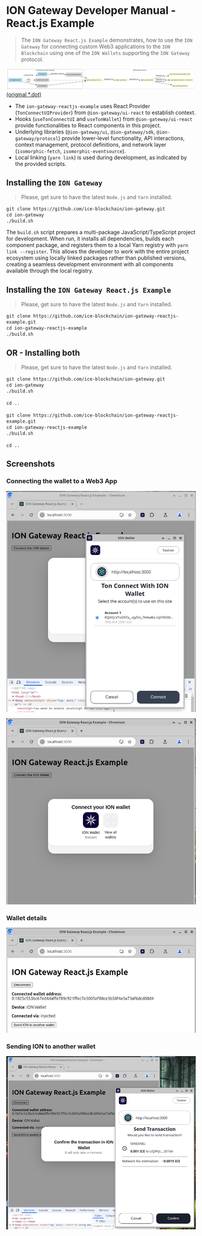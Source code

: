 # ION Gateway Developer Manual - React.js Example 
> The `ION Gateway React.js Example` demonstrates, how to use the `ION Gateway` for connecting custom Web3 applications to the `ION Blockchain` using one of the `ION Wallets` supporting the `ION Gateway` protocol.

![ION Gateway React.js Example - Components Diagram](./components.png)
[(original *.dot)](./components.dot)

- The `ion-gateway-reactjs-example` uses React Provider (`TonConnectUIProvider`) from `@ion-gateway/ui-react` to establish context.
- Hooks (`useTonConnectUI` and `useTonWallet`) from `@ion-gateway/ui-react` provide functionalities to React components in this project.
- Underlying libraries (`@ion-gateway/ui`, `@ion-gateway/sdk`, `@ion-gateway/protocol`) provide lower-level functionality, API interactions, context management, protocol definitions, and network layer (`isomorphic-fetch`, `isomorphic-eventsource`).
- Local linking (`yarn link`) is used during development, as indicated by the provided scripts.

## Installing the `ION Gateway`

> Please, get sure to have the latest `Node.js` and `Yarn` installed.

```shell
git clone https://github.com/ice-blockchain/ion-gateway.git
cd ion-gateway
./build.sh
```
The `build.sh` script prepares a multi-package JavaScript/TypeScript project for development. When run, it installs all dependencies, builds each component package, and registers them to a local Yarn registry with `yarn link --register`. This allows the developer to work with the entire project ecosystem using locally linked packages rather than published versions, creating a seamless development environment with all components available through the local registry.

## Installing the `ION Gateway React.js Example`

> Please, get sure to have the latest `Node.js` and `Yarn` installed.

```shell
git clone https://github.com/ice-blockchain/ion-gateway-reactjs-example.git
cd ion-gateway-reactjs-example
./build.sh
```

## OR - Installing both

> Please, get sure to have the latest `Node.js` and `Yarn` installed.

```shell
git clone https://github.com/ice-blockchain/ion-gateway.git
cd ion-gateway
./build.sh

cd ..

git clone https://github.com/ice-blockchain/ion-gateway-reactjs-example.git
cd ion-gateway-reactjs-example
./build.sh

cd ..
```

## Screenshots

### Connecting the wallet to a Web3 App
![./ion-gateway-reactjs-example.1.png](./ion-gateway-reactjs-example.1.png)

![./ion-gateway-reactjs-example.2.png](./ion-gateway-reactjs-example.2.png)

### Wallet details
![./ion-gateway-reactjs-example.3.png](./ion-gateway-reactjs-example.3.png)

### Sending ION to another wallet
![./ion-gateway-reactjs-example.4.png](./ion-gateway-reactjs-example.4.png)
